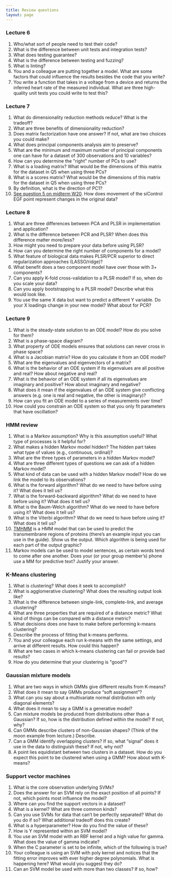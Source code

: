 ```yaml
---
title: Review questions
layout: page
---
```


### Lecture 6

1. Who/what sort of people need to test their code?
2. What is the difference between unit tests and integration tests?
3. What does testing guarantee?
4. What is the difference between testing and fuzzing?
5. What is linting?
6. You and a colleague are putting together a model. What are some factors that could influence the results besides the code that you write?
7. You write a function that takes in a voltage from a device and returns the inferred heart rate of the measured individual. What are three high-quality unit tests you could write to test this?

### Lecture 7

1. What do dimensionality reduction methods reduce? What is the tradeoff?
2. What are three benefits of dimensionality reduction?
3. Does matrix factorization have one answer? If not, what are two choices you could make?
4. What does principal components analysis aim to preserve?
5. What are the minimum and maximum number of principal components one can have for a dataset of 300 observations and 10 variables?
6. How can you determine the "right" number of PCs to use?
7. What is a loading matrix? What would be the dimensions of this matrix for the dataset in Q5 when using three PCs?
8. What is a scores matrix? What would be the dimensions of this matrix for the dataset in Q5 when using three PCs?
9. By definition, what is the direction of PC1?
10. [See question 5 on midterm W20](https://aarmey.github.io/ml-for-bioe/ex-midterm-files/20W.pdf). How does movement of the siControl EGF point represent changes in the original data?

### Lecture 8

1. What are three differences between PCA and PLSR in implementation and application?
2. What is the difference between PCR and PLSR? When does this difference matter more/less?
3. How might you need to prepare your data before using PLSR?
4. How can you determine the right number of components for a model?
5. What feature of biological data makes PLSR/PCR superior to direct regularization approaches (LASSO/ridge)?
6. What benefit does a two component model have over those with 3+ components?
7. Can you apply K-fold cross-validation to a PLSR model? If so, when do you scale your data?
8. Can you apply bootstrapping to a PLSR model? Describe what this would look like.
9. You use the same X data but want to predict a different Y variable. Do your X loadings change in your new model? What about for PCR?

### Lecture 9

1. What is the steady-state solution to an ODE model? How do you solve for them?
2. What is a phase-space diagram?
3. What property of ODE models ensures that solutions can never cross in phase space?
4. What is a Jacobian matrix? How do you calculate it from an ODE model?
5. What are the eigenvalues and eigenvectors of a matrix?
6. What is the behavior of an ODE system if its eigenvalues are all positive and real? How about negative and real?
7. What is the behavior of an ODE system if all its eigenvalues are imaginary and positive? How about imaginary and negative?
8. What does it mean if the eigenvalues of an ODE system give conflicting answers (e.g. one is real and negative, the other is imaginary)?
9. How can you fit an ODE model to a series of measurements over time?
10. How could you constrain an ODE system so that you only fit parameters that have oscillation?

### HMM review

1. What is a Markov assumption? Why is this assumption useful? What type of processes is it helpful for?
2. What makes a hidden Markov model hidden? The hidden part takes what type of values (e.g., continuous, ordinal)?
3. What are the three types of parameters in a hidden Markov model?
4. What are three different types of questions we can ask of a hidden Markov model?
5. What kind of data can be used with a hidden Markov model? How do we link the model to its observations?
6. What is the forward algorithm? What do we need to have before using it? What does it tell us?
7. What is the forward-backward algorithm? What do we need to have before using it? What does it tell us?
8. What is the Baum-Welch algorithm? What do we need to have before using it? What does it tell us?
9. What is the Viterbi algorithm? What do we need to have before using it? What does it tell us?
10. [TMHMM](https://services.healthtech.dtu.dk/service.php?TMHMM-2.0) is a HMM model that can be used to predict the transmembrane regions of proteins (there’s an example input you can use in the guide). Show us the output. Which algorithm is being used for each part of the output graphic?
11. Markov models can be used to model sentences, as certain words tend to come after one another. Does your (or your group member’s) phone use a MM for predictive text? Justify your answer.

### K-Means clustering

1. What is clustering? What does it seek to accomplish?
2. What is agglomerative clustering? What does the resulting output look like?
3. What is the difference between single-link, complete-link, and average clustering?
4. What are three properties that are required of a distance metric? What kind of things can be compared with a distance metric?
5. What decisions does one have to make before performing k-means clustering?
6. Describe the process of fitting that k-means performs.
7. You and your colleague each run k-means with the same settings, and arrive at different results. How could this happen?
8. What are two cases in which k-means clustering can fail or provide bad results?
9. How do you determine that your clustering is "good"?

### Gaussian mixture models

1. What are two ways in which GMMs give different results from K-means?
2. What does it mean to say GMMs produce “soft assignment”?
3. What can you say about a multivariate normal distribution with only diagonal elements?
4. What does it mean to say a GMM is a generative model?
5. Can mixture models be produced from distributions other than a Gaussian? If so, how is the distribution defined within the model? If not, why?
6. Can GMMs describe clusters of non-Gaussian shapes? (Think of the moon example from lecture.) Describe.
7. Can a GMM identify overlapping clusters? If so, what “signal” does it use in the data to distinguish these? If not, why not?
8. A point lies equidistant between two clusters in a dataset. How do you expect this point to be clustered when using a GMM? How about with K-means?

### Support vector machines

1. What is the core observation underlying SVMs?
2. Does the answer for an SVM rely on the exact position of all points? If not, which points most influence the model?
3. Where can you find the support vectors in a dataset?
4. What is a kernel? What are three common kinds?
5. Can you use SVMs for data that can’t be perfectly separated? What do you do if so? What additional tradeoff does this create?
6. What is a hyperparameter? How do you find the value of these?
7. How is Y represented within an SVM model?
8. You use an SVM model with an RBF kernel and a high value for gamma. What does the value of gamma indicate?
9. When the C parameter is set to be infinite, which of the following is true?
10. Your colleague is using an SVM with poly kernel and notices that the fitting error improves with ever higher degree polynomials. What is happening here? What would you suggest they do?
11. Can an SVM model be used with more than two classes? If so, how?

